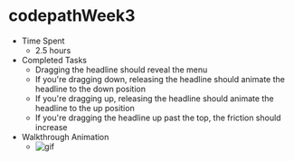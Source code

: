 codepathWeek3
=============

- Time Spent
  - 2.5 hours
- Completed Tasks
  - Dragging the headline should reveal the menu
  - If you're dragging down, releasing the headline should animate the headline to the down position
  - If you're dragging up, releasing the headline should animate the headline to the up position
  - If you're dragging the headline up past the top, the friction should increase
- Walkthrough Animation
  - ![gif](walkthrough.gif)
